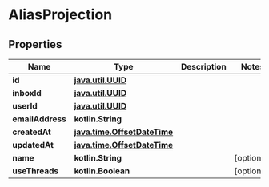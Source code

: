 
# AliasProjection

## Properties
Name | Type | Description | Notes
------------ | ------------- | ------------- | -------------
**id** | [**java.util.UUID**](java.util.UUID) |  | 
**inboxId** | [**java.util.UUID**](java.util.UUID) |  | 
**userId** | [**java.util.UUID**](java.util.UUID) |  | 
**emailAddress** | **kotlin.String** |  | 
**createdAt** | [**java.time.OffsetDateTime**](java.time.OffsetDateTime) |  | 
**updatedAt** | [**java.time.OffsetDateTime**](java.time.OffsetDateTime) |  | 
**name** | **kotlin.String** |  |  [optional]
**useThreads** | **kotlin.Boolean** |  |  [optional]



